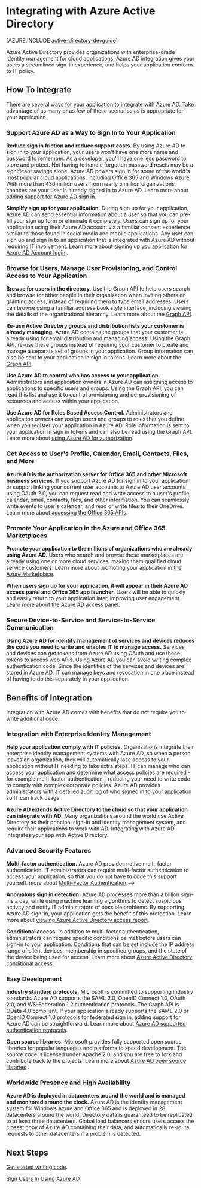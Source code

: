 <properties
   pageTitle="How to Integrate with Azure Active Directory | Windows Azure"
   description="A guide to benefits of and resources for integration with Azure Active Directory."
   services="active-directory"
   documentationCenter="dev-center-name"
   authors="msmbaldwin"
   manager="mbaldwin"
   editor=""/>

<tags
	ms.service="active-directory"
	ms.date="09/24/2015"
	wacn.date=""/>

# Integrating with Azure Active Directory

<!-- deleted by customization
[AZURE.INCLUDE [active-directory-devguide](../includes/active-directory-devguide.md)]
-->
<!-- keep by customization: begin -->
[AZURE.INCLUDE [active-directory-devguide](../includes/active-directory-devguide)]
<!-- keep by customization: end -->

Azure Active Directory provides organizations with enterprise-grade identity management for cloud applications.  Azure AD integration gives your users a streamlined sign-in experience, and helps your application conform to IT policy.

## How To Integrate

There are several ways for your application to integrate with Azure AD.  Take advantage of as many or as few of these scenarios as is appropriate for your application.

### Support Azure AD as a Way to Sign In to Your Application

**Reduce sign in friction and reduce support costs.** By using Azure AD to sign in to your application, your users won't have one more name and password to remember.  As a developer, you'll have one less password to store and protect.  Not having to handle forgotten password resets may be a significant savings alone.  Azure AD powers sign in for some of the world's most popular cloud applications, including Office 365 and Windows Azure.  With more than 430 million users from nearly 5 million organizations, chances are your user is already signed in to Azure AD.  Learn more about [adding support for Azure AD sign in](/documentation/articles/active-directory-authentication-scenarios).

**Simplify sign up for your application.**  During sign up for your application, Azure AD can send essential information about a user so that you can pre-fill your sign up form or eliminate it completely.  Users can sign up for your application using their Azure AD account via a familiar consent experience similar to those found in social media and mobile applications.  Any user can sign up and sign in to an application that is integrated with Azure AD without requiring IT involvement.  Learn more about [signing up you application for Azure AD Account login](/documentation/articles/mobile-services-how-to-register-active-directory-authentication) <!-- deleted by customization  -->.

### Browse for Users, Manage User Provisioning, and Control Access to Your Application

**Browse for users in the directory.**  Use the Graph API to help users search and browse for other people in their organization when inviting others or granting access, instead of requiring them to type email addresses.  Users can browse using a familiar address book style interface, including viewing the details of the organizational hierarchy.  Learn more about the [Graph API](/documentation/articles/active-directory-graph-api).

**Re-use Active Directory groups and distribution lists your customer is already managing.**  Azure AD contains the groups that your customer is already using for email distribution and managing access.  Using the Graph API, re-use these groups instead of requiring your customer to create and manage a separate set of groups in your application.  Group information can also be sent to your application in sign in tokens.  Learn more about the [Graph API](/documentation/articles/active-directory-graph-api).

**Use Azure AD to control who has access to your application.**  Administrators and application owners in Azure AD can assigning access to applications to specific users and groups.  Using the Graph API, you can read this list and use it to control provisioning and de-provisioning of resources and access within your application.  

**Use Azure AD for Roles Based Access Control.**  Administrators and application owners can assign users and groups to roles that you define when you register your application in Azure AD.  Role information is sent to your application in sign in tokens and can also be read using the Graph API.  Learn more about [using Azure AD for authorization](http://blogs.technet.com/b/ad/archive/2014/12/18/azure-active-directory-now-with-group-claims-and-application-roles.aspx).

### Get Access to User's Profile, Calendar, Email, Contacts, Files, and More

**Azure AD is the authorization server for Office 365 and other Microsoft business services.**  If you support Azure AD for sign in to your application or support linking your current user accounts to Azure AD user accounts using OAuth 2.0, you can request read and write access to a user's profile, calendar, email, contacts, files, and other information.  You can seamlessly write events to user's calendar, and read or write files to their OneDrive.  Learn more about [accessing the Office 365 APIs](https://msdn.microsoft.com/office/office365/howto/platform-development-overview).

<!-- keep by customization: begin -->
<!--
<!-- keep by customization: end -->
### Promote Your Application in the Azure and Office 365 Marketplaces

**Promote your application to the millions of organizations who are already using Azure AD.**  Users who search and browse these marketplaces are already using one or more cloud services, making them qualified cloud service customers.  Learn more about promoting your application in [the Azure Marketplace](http://azure.microsoft.com/marketplace/partner-program/).

**When users sign up for your application, it will appear in their Azure AD access panel and Office 365 app launcher.**  Users will be able to quickly and easily return to your application later, improving user engagement.  Learn more about the [Azure AD access panel](/documentation/articles/active-directory-saas-access-panel-introduction).

### Secure Device-to-Service and Service-to-Service Communication

**Using Azure AD for identity management of services and devices reduces the code you need to write and enables IT to manage access.**  Services and devices can get tokens from Azure AD using OAuth and use those tokens to access web APIs.  Using Azure AD you can avoid writing complex authentication code.  Since the identities of the services and devices are stored in Azure AD, IT can manage keys and revocation in one place instead of having to do this separately in your application.

## Benefits of Integration

Integration with Azure AD comes with benefits that do not require you to write additional code.

### Integration with Enterprise Identity Management

**Help your application comply with IT policies.**  Organizations integrate their enterprise identity management systems with Azure AD, so when a person leaves an organization, they will automatically lose access to your application without IT needing to take extra steps.  IT can manage who can access your application and determine what access policies are required - for example multi-factor authentication - reducing your need to write code to comply with complex corporate policies.  Azure AD provides administrators with a detailed audit log of who signed in to your application so IT can track usage.

**Azure AD extends Active Directory to the cloud so that your application can integrate with AD.**  Many organizations around the world use Active Directory as their principal sign-in and identity management system, and require their applications to work with AD.  Integrating with Azure AD integrates your app with Active Directory.

### Advanced Security Features

**Multi-factor authentication.**  Azure AD provides native multi-factor authentication.  IT administrators can require multi-factor authentication to access your application, so that you do not have to code this support yourself.  <!-- deleted by customization Learn --><!-- keep by customization: begin --><!--Learn <!-- keep by customization: end --> more about [Multi-Factor <!-- deleted by customization Authentication](/documentation/services/multi-factor-authentication/). --><!-- keep by customization: begin --> Authentication](/documentation/services/multi-factor-authentication/).--><!-- keep by customization: end -->

**Anomalous sign in detection.**  Azure AD processes more than a billion sign-ins a day, while using machine learning algorithms to detect suspicious activity and notify IT administrators of possible problems.  By supporting Azure AD sign-in, your application gets the benefit of this protection. Learn more about [viewing Azure Active Directory access report](/documentation/articles/active-directory-view-access-usage-reports).

**Conditional access.**  In addition to multi-factor authentication, administrators can require specific conditions be met before users can sign-in to your application.  Conditions that can be set include the IP address range of client devices, membership in specified groups, and the state of the device being used for access.  Learn more about [Azure Active Directory conditional access](/documentation/articles/active-directory-conditional-access).

### Easy Development

**Industry standard protocols.**  Microsoft is committed to supporting industry standards.  Azure AD supports the SAML 2.0, OpenID Connect 1.0, OAuth 2.0, and WS-Federation 1.2 authentication protocols.  The Graph API is OData 4.0 compliant.  If your application already supports the SAML 2.0 or OpenID Connect 1.0 protocols for federated sign in, adding support for Azure AD can be straightforward.  Learn more about [Azure AD supported authentication protocols](/documentation/articles/active-directory-authentication-protocols).

**Open source libraries.**  Microsoft provides fully supported open source libraries for popular languages and platforms to speed development.  The source code is licensed under Apache 2.0, and you are free to fork and contribute back to the projects.  Learn more about [Azure AD <!-- deleted by customization authentication libraries](/documentation/articles/active-directory-authentication-libraries) --><!-- keep by customization: begin --> open source libraries](https://msdn.microsoft.com/zh-cn/library/azure/dn151135.aspx) <!-- keep by customization: end -->.

### Worldwide Presence and High Availability

**Azure AD is deployed in datacenters around the world and is managed and monitored around the clock.**  Azure AD is the identity management system for Windows Azure and Office 365 and is deployed in 28 datacenters around the world.  Directory data is guaranteed to be replicated to at least three datacenters.  Global load balancers ensure users access the closest copy of Azure AD containing their data, and automatically re-route requests to other datacenters if a problem is detected.

## Next Steps

[Get started writing code](/documentation/articles/active-directory-developers-guide#getting-started).

[Sign Users In Using Azure AD](/documentation/articles/active-directory-authentication-scenarios)
